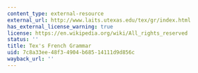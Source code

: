 ```yaml
---
content_type: external-resource
external_url: http://www.laits.utexas.edu/tex/gr/index.html
has_external_license_warning: true
license: https://en.wikipedia.org/wiki/All_rights_reserved
status: ''
title: Tex's French Grammar
uid: 7c8a33ee-48f3-4904-b685-14111d9d856c
wayback_url: ''
---
```

